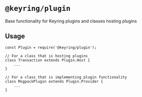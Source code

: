 # `@keyring/plugin`

Base functionality for Keyring plugins and classes hosting plugins

## Usage

```
const Plugin = require('@keyring/plugin');

// For a class that is hosting plugins
class Transaction extends Plugin.Host {
    ...
}

// For a class that is implementing plugin functionality
class MsgpackPlugin extends Plugin.Provider {
    ...
}
```
